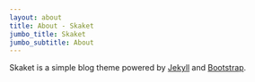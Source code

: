 ```yaml
---
layout: about
title: About - Skaket
jumbo_title: Skaket
jumbo_subtitle: About
---
```


Skaket is a simple blog theme powered by [Jekyll](http://jekyllrb.com/) and [Bootstrap](http://getbootstrap.com/). 